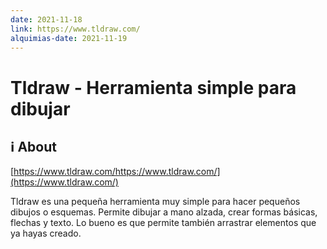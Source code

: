 ```yaml
---
date: 2021-11-18
link: https://www.tldraw.com/
alquimias-date: 2021-11-19
---
```


# Tldraw - Herramienta simple para dibujar

## ℹ️ About

[https://www.tldraw.com/https://www.tldraw.com/](https://www.tldraw.com/)

Tldraw es una pequeña herramienta muy simple para hacer pequeños dibujos o esquemas. Permite dibujar a mano alzada, crear formas básicas, flechas y texto. Lo bueno es que permite también arrastrar elementos que ya hayas creado.

